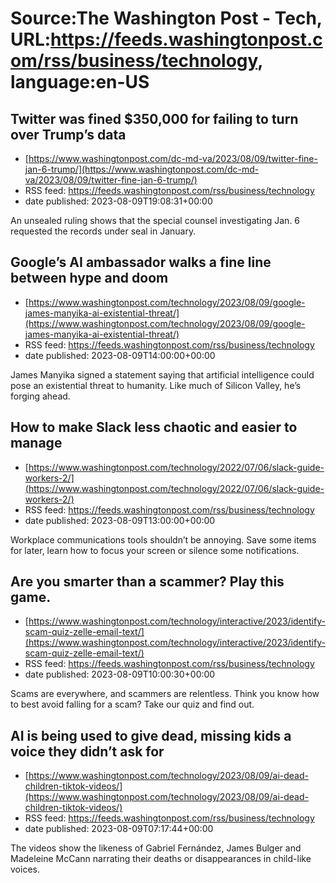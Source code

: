 # Source:The Washington Post - Tech, URL:https://feeds.washingtonpost.com/rss/business/technology, language:en-US

## Twitter was fined $350,000 for failing to turn over Trump’s data
 - [https://www.washingtonpost.com/dc-md-va/2023/08/09/twitter-fine-jan-6-trump/](https://www.washingtonpost.com/dc-md-va/2023/08/09/twitter-fine-jan-6-trump/)
 - RSS feed: https://feeds.washingtonpost.com/rss/business/technology
 - date published: 2023-08-09T19:08:31+00:00

An unsealed ruling shows that the special counsel investigating Jan. 6 requested the records under seal in January.

## Google’s AI ambassador walks a fine line between hype and doom
 - [https://www.washingtonpost.com/technology/2023/08/09/google-james-manyika-ai-existential-threat/](https://www.washingtonpost.com/technology/2023/08/09/google-james-manyika-ai-existential-threat/)
 - RSS feed: https://feeds.washingtonpost.com/rss/business/technology
 - date published: 2023-08-09T14:00:00+00:00

James Manyika signed a statement saying that artificial intelligence could pose an existential threat to humanity. Like much of Silicon Valley, he’s forging ahead.

## How to make Slack less chaotic and easier to manage
 - [https://www.washingtonpost.com/technology/2022/07/06/slack-guide-workers-2/](https://www.washingtonpost.com/technology/2022/07/06/slack-guide-workers-2/)
 - RSS feed: https://feeds.washingtonpost.com/rss/business/technology
 - date published: 2023-08-09T13:00:00+00:00

Workplace communications tools shouldn’t be annoying. Save some items for later, learn how to focus your screen or silence some notifications.

## Are you smarter than a scammer? Play this game.
 - [https://www.washingtonpost.com/technology/interactive/2023/identify-scam-quiz-zelle-email-text/](https://www.washingtonpost.com/technology/interactive/2023/identify-scam-quiz-zelle-email-text/)
 - RSS feed: https://feeds.washingtonpost.com/rss/business/technology
 - date published: 2023-08-09T10:00:30+00:00

Scams are everywhere, and scammers are relentless. Think you know how to best avoid falling for a scam? Take our quiz and find out.

## AI is being used to give dead, missing kids a voice they didn’t ask for
 - [https://www.washingtonpost.com/technology/2023/08/09/ai-dead-children-tiktok-videos/](https://www.washingtonpost.com/technology/2023/08/09/ai-dead-children-tiktok-videos/)
 - RSS feed: https://feeds.washingtonpost.com/rss/business/technology
 - date published: 2023-08-09T07:17:44+00:00

The videos show the likeness of Gabriel Fernández, James Bulger and Madeleine McCann narrating their deaths or disappearances in child-like voices.

